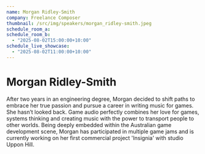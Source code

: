 ```yaml
---
name: Morgan Ridley-Smith
company: Freelance Composer 
thumbnail: /src/img/speakers/morgan_ridley-smith.jpeg
schedule_room_a: 
schedule_room_b:
  - "2025-08-02T15:00:00+10:00"
schedule_live_showcase: 
  - "2025-08-02T11:00:00+10:00"
---
```


# Morgan Ridley-Smith

After two years in an engineering degree, Morgan decided to shift paths to embrace her true passion and pursue a career in writing music for games. She hasn’t looked back. Game audio perfectly combines her love for games, systems thinking and creating music with the power to transport people to other worlds. Being deeply embedded within the Australian game development scene, Morgan has participated in multiple game jams and is currently working on her first commercial project 'Insignia' with studio Uppon Hill.
